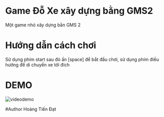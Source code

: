 
# Game Đỗ Xe xây dựng bằng GMS2 

Một game nhỏ xây dựng bằn GMS 2

# Hướng dẫn cách chơi

Sử dụng phím start sau đó ấn [space] để bắt đầu chơi, sử dụng phím điều hướng để di chuyển xe tới đích

# DEMO 
![videodemo](https://github.com/user-attachments/assets/b1a6c5c7-272c-417c-87b5-11d9a3b8f4c3)

#Author 
Hoàng Tiến Đạt
